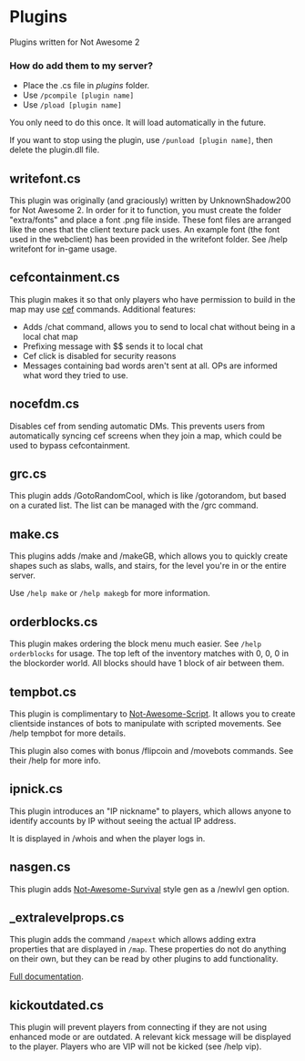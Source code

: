 # Plugins
Plugins written for Not Awesome 2

### How do add them to my server?
- Place the .cs file in *plugins* folder.
- Use `/pcompile [plugin name]`
- Use `/pload [plugin name]`

You only need to do this once. It will load automatically in the future.

If you want to stop using the plugin, use `/punload [plugin name]`, then delete the plugin.dll file.

## writefont.cs
This plugin was originally (and graciously) written by UnknownShadow200 for Not Awesome 2.
In order for it to function, you must create the folder "extra/fonts" and place a font .png file inside. These font files are arranged like the ones that the client texture pack uses.
An example font (the font used in the webclient) has been provided in the writefont folder. See /help writefont for in-game usage.

## cefcontainment.cs
This plugin makes it so that only players who have permission to build in the map may use [cef](https://github.com/SpiralP/classicube-cef-loader-plugin) commands.
Additional features:
- Adds /chat command, allows you to send to local chat without being in a local chat map
- Prefixing message with $$ sends it to local chat
- Cef click is disabled for security reasons
- Messages containing bad words aren't sent at all. OPs are informed what word they tried to use.

## nocefdm.cs
Disables cef from sending automatic DMs. This prevents users from automatically syncing cef screens when they join a map, which could be used to bypass cefcontainment.

## grc.cs
This plugin adds /GotoRandomCool, which is like /gotorandom, but based on a curated list. The list can be managed with the /grc command.

## make.cs
This plugins adds /make and /makeGB, which allows you to quickly create shapes such as slabs, walls, and stairs, for the level you're in or the entire server.

Use `/help make` or `/help makegb` for more information.

## orderblocks.cs
This plugin makes ordering the block menu much easier. See `/help orderblocks` for usage. The top left of the inventory matches with 0, 0, 0 in the blockorder world. All blocks should have 1 block of air between them.

## tempbot.cs
This plugin is complimentary to [Not-Awesome-Script](https://github.com/NotAwesome2/Not-Awesome-Script). It allows you to create clientside instances of bots to manipulate with scripted movements. See /help tempbot for more details.

This plugin also comes with bonus /flipcoin and /movebots commands. See their /help for more info.

## ipnick.cs
This plugin introduces an "IP nickname" to players, which allows anyone to identify accounts by IP without seeing the actual IP address.

It is displayed in /whois and when the player logs in.

## nasgen.cs
This plugin adds [Not-Awesome-Survival](https://github.com/NotAwesome2/Nas) style gen as a /newlvl gen option.

## _extralevelprops.cs
This plugin adds the command `/mapext` which allows adding extra properties that are displayed in `/map`. These properties do not do anything on their own, but they can be read by other plugins to add functionality.

[Full documentation](documentation/_extralevelprops.md).

## kickoutdated.cs
This plugin will prevent players from connecting if they are not using enhanced mode or are outdated. A relevant kick message will be displayed to the player. Players who are VIP will not be kicked (see /help vip). 